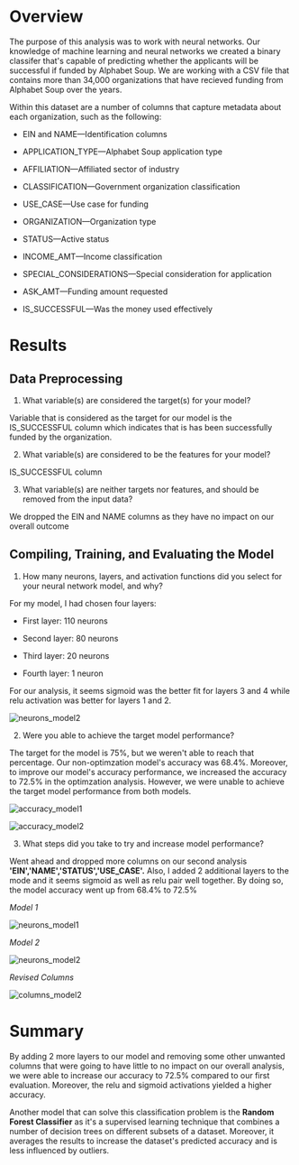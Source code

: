 # Overview 

The purpose of this analysis was to work with neural networks. Our knowledge of machine learning and neural networks we created a binary classifer that's capable of predicting whether the applicants will be successful if funded by Alphabet Soup. We are working with a CSV file that contains more than 34,000 organizations that have recieved funding from Alphabet Soup over the years. 

Within this dataset are a number of columns that capture metadata about each organization, such as the following:

- EIN and NAME—Identification columns

- APPLICATION_TYPE—Alphabet Soup application type

- AFFILIATION—Affiliated sector of industry

- CLASSIFICATION—Government organization classification

- USE_CASE—Use case for funding

- ORGANIZATION—Organization type

- STATUS—Active status

- INCOME_AMT—Income classification

- SPECIAL_CONSIDERATIONS—Special consideration for application

- ASK_AMT—Funding amount requested

- IS_SUCCESSFUL—Was the money used effectively

# Results 

## Data Preprocessing

1. What variable(s) are considered the target(s) for your model? 

Variable that is considered as the target for our model is the IS_SUCCESSFUL column which indicates that is has been successfully funded by the organization. 

2. What variable(s) are considered to be the features for your model?

IS_SUCCESSFUL column 

3. What variable(s) are neither targets nor features, and should be removed from the input data?

We dropped the EIN and NAME columns as they have no impact on our overall outcome 

## Compiling, Training, and Evaluating the Model

1. How many neurons, layers, and activation functions did you select for your neural network model, and why?

For my model, I had chosen four layers:

- First layer: 110 neurons 

- Second layer: 80 neurons 

- Third layer: 20 neurons 

- Fourth layer: 1 neuron 

For our analysis, it seems sigmoid was the better fit for layers 3 and 4 while relu activation was better for layers 1 and 2. 

![neurons_model2](https://user-images.githubusercontent.com/106577074/197641653-b1b8844d-8bb9-4584-8de1-5244ca2290ec.png)

2. Were you able to achieve the target model performance? 

The target for the model is 75%, but we weren't able to reach that percentage. Our non-optimzation model's accuracy was 68.4%. Moreover, to improve our model's accuracy performance, we increased the accuracy to 72.5% in the optimzation analysis. However, we were unable to achieve the target model performance from both models. 

![accuracy_model1](https://user-images.githubusercontent.com/106577074/197641685-dbb4389b-8957-463a-b578-e173abe5ae13.png)

![accuracy_model2](https://user-images.githubusercontent.com/106577074/197641702-5031abdb-0fc5-4ef9-8200-07743f2f46f0.png)

3. What steps did you take to try and increase model performance?

Went ahead and dropped more columns on our second analysis **'EIN','NAME','STATUS','USE_CASE'.** Also, I added 2 additional layers to the mode and it seems sigmoid as well as relu pair well together. By doing so, the model accuracy went up from 68.4% to 72.5%

*Model 1*

![neurons_model1](https://user-images.githubusercontent.com/106577074/197641738-3a51d0ae-3c48-4748-9fa4-ef9ae7dddff9.png)

*Model 2* 

![neurons_model2](https://user-images.githubusercontent.com/106577074/197641807-1b332689-b2f6-4c7f-a3f5-e26cf4c65d31.png)

*Revised Columns*

![columns_model2](https://user-images.githubusercontent.com/106577074/197641854-a8a6e115-2337-4c6f-b7ac-07a4db40327a.png)

# Summary 

By adding 2 more layers to our model and removing some other unwanted columns that were going to have little to no impact on our overall analysis, we were able to increase our accuracy to 72.5% compared to our first evaluation. Moreover, the relu and sigmoid activations yielded a higher accuracy. 

Another model that can solve this classification problem is the **Random Forest Classifier** as it's a supervised learning technique that combines a number of decision trees on different subsets of a dataset. Moreover, it averages the results to increase the dataset's predicted accuracy and is less influenced by outliers. 
